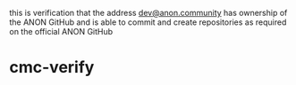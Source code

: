 this is verification that the address dev@anon.community has ownership of the ANON GitHub and is able to commit and create repositories as required on the official ANON GitHub

# cmc-verify
